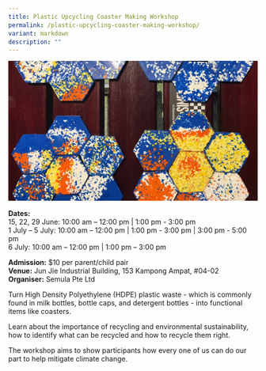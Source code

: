 ```yaml
---
title: Plastic Upcycling Coaster Making Workshop
permalink: /plastic-upcycling-coaster-making-workshop/
variant: markdown
description: ""
---
```

![Photo of coasters made at the workshop](/images/Semula_Plastic_Upcycling_Coaster_Making_Workshop.jpg)

**Dates:**<br>
15, 22, 29 June: 10:00 am – 12:00 pm | 1:00 pm - 3:00 pm<br>
1 July – 5 July: 10:00 am – 12:00 pm | 1:00 pm - 3:00 pm | 3:00 pm - 5:00 pm<br>
6 July: 10:00 am – 12:00 pm | 1:00 pm – 3:00 pm

**Admission:** $10 per parent/child pair <br>
**Venue:** Jun Jie Industrial Building, 153 Kampong Ampat, #04-02  <br>
**Organiser:** Semula Pte Ltd

Turn High Density Polyethylene (HDPE) plastic waste - which is commonly found in milk bottles, bottle caps, and detergent bottles - into functional items like coasters. 

Learn about the importance of recycling and environmental sustainability, how to identify what can be recycled and how to recycle them right. 

The workshop aims to show participants how every one of us can do our part to help mitigate climate change. 

<a class="btn-link" target="_blank" href="https://forms.gle/4LupS2x65GCtpYuM6">
	<img src="/images/gogreensg_website-32.png">
</a>

<style>
	.btn-link {
		display: none;
	}
	a.btn-link[target="_blank"]:after {
	display: none;
}
	.btn-link > img {
		width: 100%;
	}
	
</style>